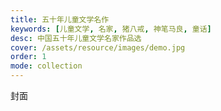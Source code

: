 ```yaml
---
title: 五十年儿童文学名作
keywords: [儿童文学, 名家, 猪八戒, 神笔马良, 童话]
desc: 中国五十年儿童文学名家作品选
cover: /assets/resource/images/demo.jpg
order: 1
mode: collection
---
```


封面
